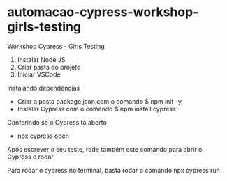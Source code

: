 # automacao-cypress-workshop-girls-testing

Workshop Cypress - Girls Testing

1. Instalar Node JS
2. Criar pasta do projeto
3. Iniciar VSCode

Instalando dependências

 - Criar a pasta package.json com o comando $ npm init -y
 - Instalar Cypress com o comando $ npm install cypress

Conferindo se o Cypress tá aberto

 - npx cypress open

Após escrever o seu teste, rode também este comando para abrir o Cypress e rodar

Para rodar o cypress no terminal, basta rodar o comando npx cypress run
